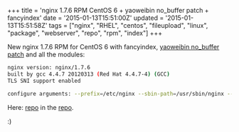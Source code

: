 +++
title = 'nginx 1.7.6 RPM CentOS 6 + yaoweibin no_buffer patch + fancyindex'
date = '2015-01-13T15:51:00Z'
updated = '2015-01-13T15:51:58Z'
tags = ["nginx", "RHEL", "centos", "fileupload", "linux", "package", "webserver", "repo", "rpm", "index"]
+++

New nginx 1.7.6 RPM for CentOS 6 with fancyindex, [yaoweibin no_buffer patch](http://vicendominguez.blogspot.com.es/2014/10/avoiding-nginx-buffers-request-of-body.html) and all the modules:

```bash
nginx version: nginx/1.7.6
built by gcc 4.4.7 20120313 (Red Hat 4.4.7-4) (GCC)
TLS SNI support enabled

configure arguments: --prefix=/etc/nginx --sbin-path=/usr/sbin/nginx --conf-path=/etc/nginx/nginx.conf --error-log-path=/var/log/nginx/error.log --http-log-path=/var/log/nginx/access.log --pid-path=/var/run/nginx.pid --lock-path=/var/run/nginx.lock --http-client-body-temp-path=/var/cache/nginx/client_temp --http-proxy-temp-path=/var/cache/nginx/proxy_temp --http-fastcgi-temp-path=/var/cache/nginx/fastcgi_temp --http-uwsgi-temp-path=/var/cache/nginx/uwsgi_temp --http-scgi-temp-path=/var/cache/nginx/scgi_temp --user=nginx --group=nginx --with-http_ssl_module --with-http_realip_module --with-http_addition_module --with-http_sub_module --with-http_dav_module --with-http_flv_module --with-http_mp4_module --with-http_gunzip_module --with-http_gzip_static_module --with-http_random_index_module --with-http_secure_link_module --with-http_stub_status_module --with-http_auth_request_module --with-mail --with-mail_ssl_module --with-file-aio --with-ipv6 --add-module=/home/dag/rpmbuild/SOURCES/ngx-fancyindex --with-http_spdy_module --with-cc-opt='-O2 -g -pipe -Wall -Wp,-D_FORTIFY_SOURCE=2 -fexceptions -fstack-protector --param=ssp-buffer-size=4 -m64 -mtune=generic'
```
Here: [repo](http://repo.enetres.net/repoview/nginx.html) in the [repo](http://repo.enetres.net/).

:)
